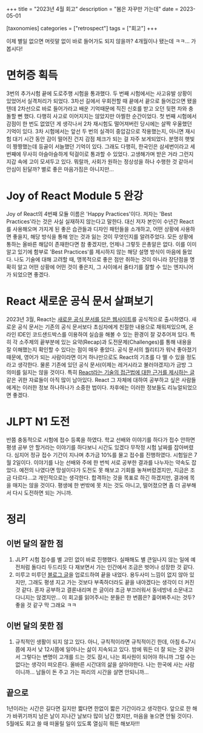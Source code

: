 +++
title = "2023년 4월 회고"
description = "봄은 자꾸만 가는데"
date = 2023-05-01

[taxonomies]
categories = ["retrospect"]
tags = ["회고"]
+++

이제 별일 없으면 머릿말 없이 바로 들어가도 되지 않을까? 4개월이나 됐는데 ㅋㅋ... 가봅시다!

# 면허증 획득
3번의 추가시험 끝에 도로주행 시험을 통과했다. 두 번째 시험에서는 사고유발 상황이 있었어서 실격처리가 되었다. 3차선 길에서 우회전할 때 끝에서 끝으로 들어갔으면 됐을텐데 2차선으로 바로 들어가라고 배운 기억때문에 직진 신호를 받고 오던 뒷편 차와 충돌할 뻔 했다. 다행히 사고로 이어지지는 않았지만 아찔한 순간이었다. 첫 번째 시험에서 감점이 한 번도 없었던 게 생각나서 2차 재시험도 떨어져버린 당시에는 살짝 우울했던 기억이 있다. 3차 시험에서는 앞선 두 번의 실격이 중압감으로 작용했는지, 아니면 재시험 대기 시간 동안 감이 떨어진 건지 감점 체크가 되는 걸 자주 보게되었다. 분명히 햇빛이 짱짱했는데 등골이 서늘했던 기억이 있다. 그래도 다행히, 한국인은 삼세번이라고 세 번째에 무사히 아슬아슬하게 턱걸이로 통과할 수 있었다. 고생해가며 받은 거라 그런지 지갑 속에 고이 모셔두고 있다. 뭐랄까, 사회가 원하는 정상성을 하나 수행한 것 같아서 안심이 된달까? 별로 좋은 마음가짐은 아니지만...

# Joy of React Module 5 완강
Joy of React의 4번째 모듈 이름은 'Happy Practices'이다. 저자는 'Best Practices'라는 것은 사실 실재하지 않는다고 말한다. 대신 저자 본인이 수년간 React를 사용해오며 가지게 된 좋은 습관들과 디자인 패턴들을 소개하고, 어떤 상황에 사용하면 좋을지, 해당 방식을 통해 얻는 것과 잃는 것이 무엇인지를 알려주었다. 모든 상황에 통하는 올바른 해답이 존재한다면 참 좋겠지만, 언제나 그렇듯 은총알은 없다. 이를 이미 알고 있기에 함부로 'Best Practices'를 제시하지 않는 해당 설명 방식이 마음에 들었다. 나도 기술에 대해 고려할 때, 맹목적으로 좋은 점만 취하는 것이 아니라 장단점을 명확히 알고 어떤 상황에 어떤 것이 좋은지, 그 사이에서 줄타기를 잘할 수 있는 엔지니어가 되었으면 좋겠다.

# React 새로운 공식 문서 살펴보기
2023년 3월, React는 [새로운 공식 문서를 담은 웹사이트](https://react.dev/)를 공식적으로 출시하였다. 새로운 공식 문서는 기존의 공식 문서보다 초심자에게 친절한 내용으로 채워져있으며, 온라인 IDE인 코드샌드박스를 이용하여 실습을 해볼 수 있는 환경이 잘 갖추어져 있다. 특히 각 소주제의 끝부분에 있는 요약(Recap)과 도전문제(Challenges)를 통해 내용을 잘 이해했는지 확인할 수 있다는 점이 매우 좋았다. 공식 문서의 퀄리티가 워낙 좋아졌기 때문에, 영어가 되는 사람이라면 이거 하나만으로도 React의 기초를 다 뗄 수 있을 정도라고 생각한다. 물론 기존에 있던 공식 문서(이제는 레거시라고 불러야겠지)가 금방 그 의미를 잃지는 않을 것이다. 특히 [React라는 기술의 접근법에 대한 근거를 제시하는 글](https://legacy.reactjs.org/docs/reconciliation.html#motivation) 같은 귀한 자료들이 아직 많이 남아있다. React 그 자체에 대하여 공부하고 싶은 사람들에게는 이러한 정보 하나하나가 소중한 법이다. 차후에는 이러한 정보들도 리뉴얼되었으면 좋겠다.

# JLPT N1 도전
반쯤 충동적으로 시험에 접수 등록을 하였다. 학교 선배와 이야기를 하다가 접수 안하면 평생 공부 안 할거라는 이야기를 하다보니 시간도 있겠다 무작정 시험 날짜를 잡아버렸다. 심지어 정규 접수 기간이 지나며 추가금 10%를 물고 접수를 진행하였다. 시험일은 7월 2일이다. 이야기를 나눈 선배와 주에 한 번씩 서로 공부한 결과를 나누자는 약속도 잡았다. 예전의 나였다면 망설이다가 도전도 못 해보고 기회를 놓쳐버렸겠지만, 지금은 조금 다르다...고 개인적으로는 생각한다. 합격하는 것을 목표로 하긴 하겠지만, 결과에 목을 매지는 않을 것이다. 평생에 한 번밖에 못 치는 것도 아니고, 떨어졌으면 좀 더 공부해서 다시 도전하면 되는 거니까.

# 정리

## 이번 달의 잘한 점

1. JLPT 시험 접수를 별 고민 없이 바로 진행했다. 실패해도 별 큰일나지 않는 일에 예전처럼 돌다리 두드리듯 다 재보면서 가는 인간에서 조금은 벗어나 성장한 것 같다.
2. 미루고 미루던 [블로그 글](https://hatchling13.github.io/react-a-high-level-perspective/)을 업로드하여 끝을 내었다. 용두사미 느낌이 없지 않아 있지만, 그래도 평생 지고 가는 것보다 부족하더라도 끝을 내야겠다는 생각이 더 커진 것 같다. 혼자 공부하고 결론내리며 쓴 글이라 조금 부끄러워서 동네방네 소문내고 다니지는 않겠지만... 이 회고를 읽어주시는 분들은 한 번쯤은? 흝어봐주시는 것두? 좋을 것 같구 막 그래요 ㅋㅋ

## 이번 달의 못한 점

1. 규칙적인 생활이 되지 않고 있다. 아니, 규칙적이라면 규칙적이긴 한데, 아침 6~7시쯤에 자서 낮 12시쯤에 일어나는 삶이 지속되고 있다. 밤에 뭐든 더 잘 되는 것 같아서 그렇다는 변명이 고개를 드는 것도 잠시, 나는 회사원이 되어야 하니까 그럴 수는 없다는 생각이 떠오른다. 올바른 시간대의 삶을 살아야한다. 나는 한국에 사는 사람이니까... 남들이 돈 주고 가는 파리의 시간을 살면 안되니까...

## 끝으로
1년이라는 시간은 길다면 길지만 짧다면 한없이 짧은 기간이라고 생각한다. 앞으로 한 해가 바뀌기까지 남은 날이 지나간 날보다 많이 남긴 했지만, 마음을 놓으면 안될 것이다. 5월에도 회고 쓸 때 떠올릴 일이 있도록 열심히 뭐든 해보자!!!